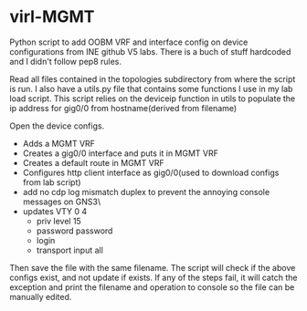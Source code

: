 # virl-MGMT

Python script to add OOBM VRF and interface config on device configurations from INE github V5 labs.  There is a buch of stuff hardcoded
and I didn't follow pep8 rules.

Read all files contained in the topologies subdirectory from where the script is run.  I also have a utils.py file that contains some 
functions I use in my lab load script.  This script relies on the deviceip function in utils to populate the ip address for gig0/0 from hostname(derived from filename)

Open the device configs.
* Adds a MGMT VRF
* Creates a gig0/0 interface and puts it in MGMT VRF
* Creates a default route in MGMT VRF
* Configures http client interface as gig0/0(used to download configs from lab script)
* add no cdp log mismatch duplex to prevent the annoying console messages on GNS3\
* updates VTY 0 4
  * priv level 15
  * password password
  * login
  * transport input all
  
Then save the file with the same filename.
The script will check if the above configs exist, and not update if exists.
If any of the steps fail, it will catch the exception and print the filename and operation to console so the file can be manually edited.

